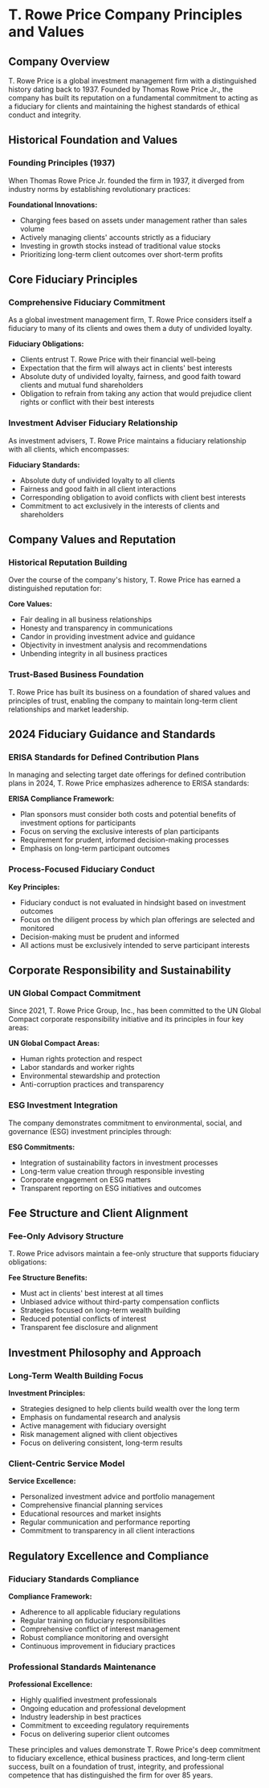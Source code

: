 # T. Rowe Price Company Principles and Values

## Company Overview

T. Rowe Price is a global investment management firm with a distinguished history dating back to 1937. Founded by Thomas Rowe Price Jr., the company has built its reputation on a fundamental commitment to acting as a fiduciary for clients and maintaining the highest standards of ethical conduct and integrity.

## Historical Foundation and Values

### Founding Principles (1937)

When Thomas Rowe Price Jr. founded the firm in 1937, it diverged from industry norms by establishing revolutionary practices:

**Foundational Innovations:**
- Charging fees based on assets under management rather than sales volume
- Actively managing clients' accounts strictly as a fiduciary
- Investing in growth stocks instead of traditional value stocks
- Prioritizing long-term client outcomes over short-term profits

## Core Fiduciary Principles

### Comprehensive Fiduciary Commitment

As a global investment management firm, T. Rowe Price considers itself a fiduciary to many of its clients and owes them a duty of undivided loyalty.

**Fiduciary Obligations:**
- Clients entrust T. Rowe Price with their financial well-being
- Expectation that the firm will always act in clients' best interests
- Absolute duty of undivided loyalty, fairness, and good faith toward clients and mutual fund shareholders
- Obligation to refrain from taking any action that would prejudice client rights or conflict with their best interests

### Investment Adviser Fiduciary Relationship

As investment advisers, T. Rowe Price maintains a fiduciary relationship with all clients, which encompasses:

**Fiduciary Standards:**
- Absolute duty of undivided loyalty to all clients
- Fairness and good faith in all client interactions
- Corresponding obligation to avoid conflicts with client best interests
- Commitment to act exclusively in the interests of clients and shareholders

## Company Values and Reputation

### Historical Reputation Building

Over the course of the company's history, T. Rowe Price has earned a distinguished reputation for:

**Core Values:**
- Fair dealing in all business relationships
- Honesty and transparency in communications
- Candor in providing investment advice and guidance
- Objectivity in investment analysis and recommendations
- Unbending integrity in all business practices

### Trust-Based Business Foundation

T. Rowe Price has built its business on a foundation of shared values and principles of trust, enabling the company to maintain long-term client relationships and market leadership.

## 2024 Fiduciary Guidance and Standards

### ERISA Standards for Defined Contribution Plans

In managing and selecting target date offerings for defined contribution plans in 2024, T. Rowe Price emphasizes adherence to ERISA standards:

**ERISA Compliance Framework:**
- Plan sponsors must consider both costs and potential benefits of investment options for participants
- Focus on serving the exclusive interests of plan participants
- Requirement for prudent, informed decision-making processes
- Emphasis on long-term participant outcomes

### Process-Focused Fiduciary Conduct

**Key Principles:**
- Fiduciary conduct is not evaluated in hindsight based on investment outcomes
- Focus on the diligent process by which plan offerings are selected and monitored
- Decision-making must be prudent and informed
- All actions must be exclusively intended to serve participant interests

## Corporate Responsibility and Sustainability

### UN Global Compact Commitment

Since 2021, T. Rowe Price Group, Inc., has been committed to the UN Global Compact corporate responsibility initiative and its principles in four key areas:

**UN Global Compact Areas:**
- Human rights protection and respect
- Labor standards and worker rights
- Environmental stewardship and protection
- Anti-corruption practices and transparency

### ESG Investment Integration

The company demonstrates commitment to environmental, social, and governance (ESG) investment principles through:

**ESG Commitments:**
- Integration of sustainability factors in investment processes
- Long-term value creation through responsible investing
- Corporate engagement on ESG matters
- Transparent reporting on ESG initiatives and outcomes

## Fee Structure and Client Alignment

### Fee-Only Advisory Structure

T. Rowe Price advisors maintain a fee-only structure that supports fiduciary obligations:

**Fee Structure Benefits:**
- Must act in clients' best interest at all times
- Unbiased advice without third-party compensation conflicts
- Strategies focused on long-term wealth building
- Reduced potential conflicts of interest
- Transparent fee disclosure and alignment

## Investment Philosophy and Approach

### Long-Term Wealth Building Focus

**Investment Principles:**
- Strategies designed to help clients build wealth over the long term
- Emphasis on fundamental research and analysis
- Active management with fiduciary oversight
- Risk management aligned with client objectives
- Focus on delivering consistent, long-term results

### Client-Centric Service Model

**Service Excellence:**
- Personalized investment advice and portfolio management
- Comprehensive financial planning services
- Educational resources and market insights
- Regular communication and performance reporting
- Commitment to transparency in all client interactions

## Regulatory Excellence and Compliance

### Fiduciary Standards Compliance

**Compliance Framework:**
- Adherence to all applicable fiduciary regulations
- Regular training on fiduciary responsibilities
- Comprehensive conflict of interest management
- Robust compliance monitoring and oversight
- Continuous improvement in fiduciary practices

### Professional Standards Maintenance

**Professional Excellence:**
- Highly qualified investment professionals
- Ongoing education and professional development
- Industry leadership in best practices
- Commitment to exceeding regulatory requirements
- Focus on delivering superior client outcomes

These principles and values demonstrate T. Rowe Price's deep commitment to fiduciary excellence, ethical business practices, and long-term client success, built on a foundation of trust, integrity, and professional competence that has distinguished the firm for over 85 years.